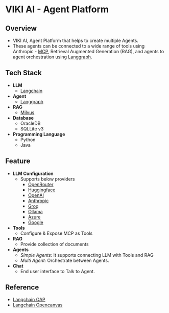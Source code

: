 # VIKI AI - Agent Platform

## Overview
- VIKI AI, Agent Platform that helps to create multiple Agents.  
- These agents can be connected to a wide range of tools using Anthropic - [MCP](https://modelcontextprotocol.io/introduction), Retrieval Augmented Generation (RAG), and agents to agent orchestration using [Langgraph](https://www.langchain.com/langgraph).

## Tech Stack
- **LLM**
  - [Langchain](https://www.langchain.com/)
- **Agent**
  - [Langgraph](https://www.langchain.com/langgraph)
- **RAG**
  - [Milvus](https://milvus.io/)
- **Database**
  - OracleDB
  - SQLLite v3
- **Programming Language**
  - Python
  - Java

## Feature
- **LLM Configuration**
  - Supports below providers
    - [OpenRouter](https://openrouter.ai/)
    - [Huggingface](https://huggingface.co/blog/inference-pro#supported-models)
    - [OpenAI](https://platform.openai.com/)
    - [Anthropic](https://console.anthropic.com/)
    - [Groq](https://console.groq.com/docs/tool-use)
    - [Ollama](https://ollama.com/)
    - [Azure](https://github.com/marketplace/models)
    - [Google](https://console.cloud.google.com/vertex-ai/model-garden)
- **Tools**
  - Configure & Expose MCP as Tools
- **RAG**
  - Provide collection of documents
- **Agents**
  - *Simple Agents:* It supports connecting LLM with Tools and RAG
  - *Multi Agent:* Orchestrate between Agents.
- **Chat**
  - End user interface to Talk to Agent. 

## Reference
- [Langchain OAP](https://oap.langchain.com/)
- [Langchain Opencanvas](https://opencanvas.langchain.com/)